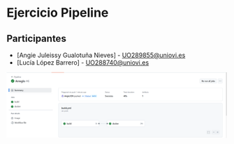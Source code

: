 # Ejercicio Pipeline

## Participantes

- [Angie Juleissy Gualotuña Nieves] - UO289855@uniovi.es
- [Lucía López Barrero] - UO288740@uniovi.es 

<p align="center">
  <img src="/img/CapturaPipeline.png" alt="test" width="800"/>
</p>
